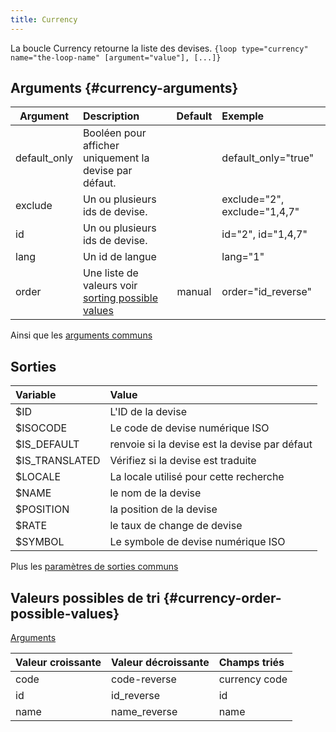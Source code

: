 ```yaml
---
title: Currency
---
```


La boucle Currency retourne la liste des devises.
`{loop type="currency" name="the-loop-name" [argument="value"], [...]}`

## Arguments {#currency-arguments}

| Argument     | Description                                                                          | Default | Exemple                      |
|--------------|:-------------------------------------------------------------------------------------|:-------:|:-----------------------------|
| default_only | Booléen pour afficher uniquement la devise par défaut.                               |         | default_only="true"          |
| exclude      | Un ou plusieurs ids de devise.                                                       |         | exclude="2", exclude="1,4,7" |
| id           | Un ou plusieurs ids de devise.                                                       |         | id="2", id="1,4,7"           |
| lang         | Un id de langue                                                                      |         | lang="1"                     |
| order        | Une liste de valeurs voir [sorting possible values](#currency-order-possible-values) | manual  | order="id_reverse"           |

Ainsi que les [arguments communs](./global_arguments)

## Sorties

| Variable       | Value                                         |
|:---------------|:----------------------------------------------|
| $ID            | L'ID de la devise                             |
| $ISOCODE       | Le code de devise numérique ISO               |
| $IS_DEFAULT    | renvoie si la devise est la devise par défaut |
| $IS_TRANSLATED | Vérifiez si la devise est traduite            |
| $LOCALE        | La locale utilisé pour cette recherche        |
| $NAME          | le nom de la devise                           |
| $POSITION      | la position de la devise                      |
| $RATE          | le taux de change de devise                   |
| $SYMBOL        | Le symbole de devise numérique ISO            |

Plus les [paramètres de sorties communs](./global_outputs)

## Valeurs possibles de tri {#currency-order-possible-values}
[Arguments](#currency-arguments)

| Valeur croissante | Valeur décroissante | Champs triés  |
|-------------------|---------------------|:--------------|
| code              | code-reverse        | currency code |
| id                | id_reverse          | id            |
| name              | name_reverse        | name          |
